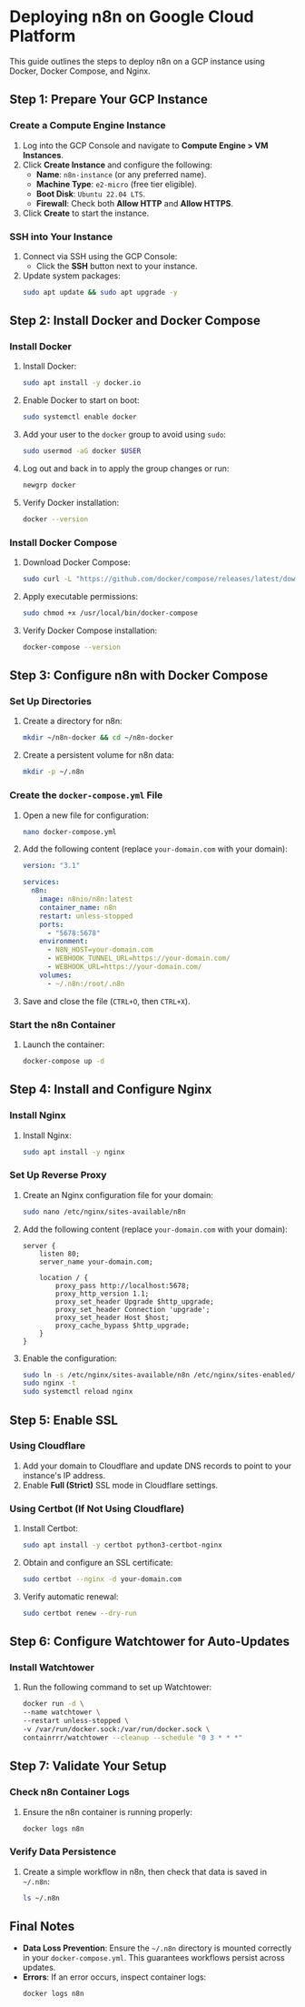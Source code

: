 
# Deploying n8n on Google Cloud Platform

This guide outlines the steps to deploy n8n on a GCP instance using Docker, Docker Compose, and Nginx.

## Step 1: Prepare Your GCP Instance

### Create a Compute Engine Instance

1. Log into the GCP Console and navigate to **Compute Engine > VM Instances**.
2. Click **Create Instance** and configure the following:
    - **Name**: `n8n-instance` (or any preferred name).
    - **Machine Type**: `e2-micro` (free tier eligible).
    - **Boot Disk**: `Ubuntu 22.04 LTS`.
    - **Firewall**: Check both **Allow HTTP** and **Allow HTTPS**.
3. Click **Create** to start the instance.

### SSH into Your Instance

1. Connect via SSH using the GCP Console:
    - Click the **SSH** button next to your instance.
2. Update system packages:
    ```bash
    sudo apt update && sudo apt upgrade -y
    ```

## Step 2: Install Docker and Docker Compose

### Install Docker

1. Install Docker:
    ```bash
    sudo apt install -y docker.io
    ```
2. Enable Docker to start on boot:
    ```bash
    sudo systemctl enable docker
    ```
3. Add your user to the `docker` group to avoid using `sudo`:
    ```bash
    sudo usermod -aG docker $USER
    ```
4. Log out and back in to apply the group changes or run:
    ```bash
    newgrp docker
    ```
5. Verify Docker installation:
    ```bash
    docker --version
    ```

### Install Docker Compose

1. Download Docker Compose:
    ```bash
    sudo curl -L "https://github.com/docker/compose/releases/latest/download/docker-compose-$(uname -s)-$(uname -m)" -o /usr/local/bin/docker-compose
    ```
2. Apply executable permissions:
    ```bash
    sudo chmod +x /usr/local/bin/docker-compose
    ```
3. Verify Docker Compose installation:
    ```bash
    docker-compose --version
    ```

## Step 3: Configure n8n with Docker Compose

### Set Up Directories

1. Create a directory for n8n:
    ```bash
    mkdir ~/n8n-docker && cd ~/n8n-docker
    ```
2. Create a persistent volume for n8n data:
    ```bash
    mkdir -p ~/.n8n
    ```

### Create the `docker-compose.yml` File

1. Open a new file for configuration:
    ```bash
    nano docker-compose.yml
    ```
2. Add the following content (replace `your-domain.com` with your domain):
    ```yaml
    version: "3.1"

    services:
      n8n:
        image: n8nio/n8n:latest
        container_name: n8n
        restart: unless-stopped
        ports:
          - "5678:5678"
        environment:
          - N8N_HOST=your-domain.com
          - WEBHOOK_TUNNEL_URL=https://your-domain.com/
          - WEBHOOK_URL=https://your-domain.com/
        volumes:
          - ~/.n8n:/root/.n8n
    ```
3. Save and close the file (`CTRL+O`, then `CTRL+X`).

### Start the n8n Container

1. Launch the container:
    ```bash
    docker-compose up -d
    ```

## Step 4: Install and Configure Nginx

### Install Nginx

1. Install Nginx:
    ```bash
    sudo apt install -y nginx
    ```

### Set Up Reverse Proxy

1. Create an Nginx configuration file for your domain:
    ```bash
    sudo nano /etc/nginx/sites-available/n8n
    ```
2. Add the following content (replace `your-domain.com` with your domain):
    ```nginx
    server {
        listen 80;
        server_name your-domain.com;

        location / {
            proxy_pass http://localhost:5678;
            proxy_http_version 1.1;
            proxy_set_header Upgrade $http_upgrade;
            proxy_set_header Connection 'upgrade';
            proxy_set_header Host $host;
            proxy_cache_bypass $http_upgrade;
        }
    }
    ```
3. Enable the configuration:
    ```bash
    sudo ln -s /etc/nginx/sites-available/n8n /etc/nginx/sites-enabled/
    sudo nginx -t
    sudo systemctl reload nginx
    ```

## Step 5: Enable SSL

### Using Cloudflare

1. Add your domain to Cloudflare and update DNS records to point to your instance's IP address.
2. Enable **Full (Strict)** SSL mode in Cloudflare settings.

### Using Certbot (If Not Using Cloudflare)

1. Install Certbot:
    ```bash
    sudo apt install -y certbot python3-certbot-nginx
    ```
2. Obtain and configure an SSL certificate:
    ```bash
    sudo certbot --nginx -d your-domain.com
    ```
3. Verify automatic renewal:
    ```bash
    sudo certbot renew --dry-run
    ```

## Step 6: Configure Watchtower for Auto-Updates

### Install Watchtower

1. Run the following command to set up Watchtower:
    ```bash
    docker run -d \
    --name watchtower \
    --restart unless-stopped \
    -v /var/run/docker.sock:/var/run/docker.sock \
    containrrr/watchtower --cleanup --schedule "0 3 * * *"
    ```

## Step 7: Validate Your Setup

### Check n8n Container Logs

1. Ensure the n8n container is running properly:
    ```bash
    docker logs n8n
    ```

### Verify Data Persistence

1. Create a simple workflow in n8n, then check that data is saved in `~/.n8n`:
    ```bash
    ls ~/.n8n
    ```

## Final Notes

- **Data Loss Prevention**: Ensure the `~/.n8n` directory is mounted correctly in your `docker-compose.yml`. This guarantees workflows persist across updates.
- **Errors**: If an error occurs, inspect container logs:
    ```bash
    docker logs n8n
    ```
